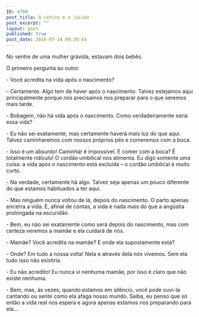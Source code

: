 ```yaml
---
ID: 4700
post_title: O cético e o lúcido
post_excerpt: ""
layout: post
published: true
post_date: 2016-07-14 09:20:43
---
```

<p class="p1"><span class="s1">No ventre de uma mulher grávida, estavam dois bebês.</span></p>
<p class="p1"><span class="s1">O primeiro pergunta ao outro:</span></p>
<p class="p1"><span class="s1">- Você acredita na vida após o nascimento?</span></p>
<p class="p1"><span class="s1">- Certamente. Algo tem de haver após o nascimento. Talvez estejamos aqui principalmente porque nós precisamos nos preparar para o que seremos mais tarde.</span></p>
<p class="p1"><span class="s1">- Bobagem, não há vida após o nascimento. Como verdadeiramente seria essa vida?</span></p>
<p class="p1"><span class="s1">- Eu não sei exatamente, mas certamente haverá mais luz do que aqui. Talvez caminharemos com nossos próprios pés e comeremos com a boca.</span></p>
<p class="p1"><span class="s1">- Isso é um absurdo! Caminhar é impossível. E comer com a boca? É totalmente ridículo! O cordão umbilical nos alimenta. Eu digo somente uma coisa: a vida após o nascimento está excluída – o cordão umbilical é muito curto.</span></p>
<p class="p1"><span class="s1">- Na verdade, certamente há algo. Talvez seja apenas um pouco diferente do que estamos habituados a ter aqui.</span></p>
<p class="p1"><span class="s1">- Mas ninguém nunca voltou de lá, depois do nascimento. O parto apenas encerra a vida. E, afinal de contas, a vida é nada mais do que a angústia prolongada na escuridão.</span></p>
<p class="p1"><span class="s1">- Bem, eu não sei exatamente como será depois do nascimento, mas com certeza veremos a mamãe e ela cuidará de nós.</span></p>
<p class="p1"><span class="s1">- Mamãe? Você acredita na mamãe? E onde ela supostamente está?</span></p>
<p class="p1"><span class="s1">- Onde? Em tudo a nossa volta! Nela e através dela nós vivemos. Sem ela tudo isso não existiria.</span></p>
<p class="p1"><span class="s1">- Eu não acredito! Eu nunca vi nenhuma mamãe, por isso é claro que não existe nenhuma.</span></p>
<p class="p1"><span class="s1">- Bem, mas, às vezes, quando estamos em silêncio, você pode ouvi-la cantando ou sente como ela afaga nosso mundo. Saiba, eu penso que só então a vida real nos espera e agora apenas estamos nos preparando para ela...</span></p>